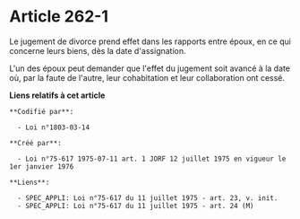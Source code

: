 # Article 262-1

Le jugement de divorce prend effet dans les rapports entre époux, en ce qui concerne leurs biens, dès la date d'assignation.

L'un des époux peut demander que l'effet du jugement soit avancé à la date où, par la faute de l'autre, leur cohabitation et
leur collaboration ont cessé.

**Liens relatifs à cet article**

	**Codifié par**:

	  - Loi n°1803-03-14

	**Créé par**:

	  - Loi n°75-617 1975-07-11 art. 1 JORF 12 juillet 1975 en vigueur le 1er janvier 1976

	**Liens**:

	  - SPEC_APPLI: Loi n°75-617 du 11 juillet 1975 - art. 23, v. init.
	  - SPEC_APPLI: Loi n°75-617 du 11 juillet 1975 - art. 24 (M)
